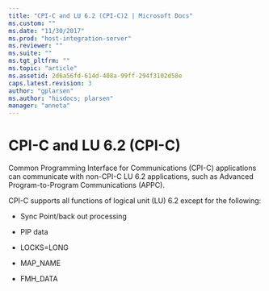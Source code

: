 ```yaml
---
title: "CPI-C and LU 6.2 (CPI-C)2 | Microsoft Docs"
ms.custom: ""
ms.date: "11/30/2017"
ms.prod: "host-integration-server"
ms.reviewer: ""
ms.suite: ""
ms.tgt_pltfrm: ""
ms.topic: "article"
ms.assetid: 2d6a56fd-614d-408a-99ff-294f3102d58e
caps.latest.revision: 3
author: "gplarsen"
ms.author: "hisdocs; plarsen"
manager: "anneta"
---
```

# CPI-C and LU 6.2 (CPI-C)
Common Programming Interface for Communications (CPI-C) applications can communicate with non-CPI-C LU 6.2 applications, such as Advanced Program-to-Program Communications (APPC).  
  
 CPI-C supports all functions of logical unit (LU) 6.2 except for the following:  
  
-   Sync Point/back out processing  
  
-   PIP data  
  
-   LOCKS=LONG  
  
-   MAP_NAME  
  
-   FMH_DATA